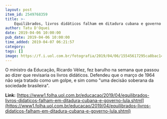 ```yaml
---
layout: post
item_id: 2549768359
title: >-
    Equilibrados, livros didáticos falham em ditadura cubana e governo Lula
author: Tatu D'Oquei
date: 2019-04-06 10:00:00
pub_date: 2019-04-06 10:00:00
time_added: 2019-04-07 06:21:57
category: 
tags: []
image: https://f.i.uol.com.br/fotografia/2019/04/06/15545617295ca8bac14adf6_1554561729_3x2_rt.jpg
---
```


O ministro da Educação, Ricardo Vélez, fez barulho na semana que passou ao dizer que revisaria os livros didáticos. Defendeu que o março de 1964 não seja tratado como um golpe, e sim como "uma decisão soberana da sociedade brasileira".

**Link:** [https://www1.folha.uol.com.br/educacao/2019/04/equilibrados-livros-didaticos-falham-em-ditadura-cubana-e-governo-lula.shtml](https://www1.folha.uol.com.br/educacao/2019/04/equilibrados-livros-didaticos-falham-em-ditadura-cubana-e-governo-lula.shtml)

